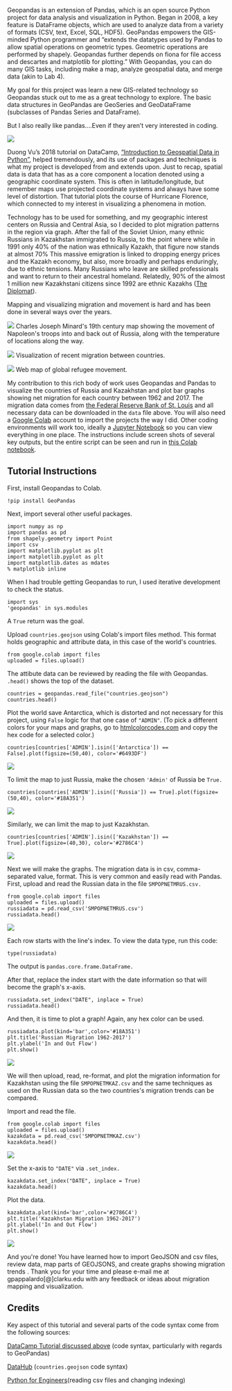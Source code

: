 Geopandas is an extension of Pandas, which is an open source Python project for data analysis and visualization in Python. Began in 2008, a key feature is DataFrame objects, which are used to analyze data from a variety of formats (CSV, text, Excel, SQL, HDF5). GeoPandas empowers the GIS-minded Python programmer and “extends the datatypes used by Pandas to allow spatial operations on geometric types. Geometric operations are performed by shapely. Geopandas further depends on fiona for file access and descartes and matplotlib for plotting.” With Geopandas, you can do many GIS tasks, including make a map, analyze geospatial data, and merge data (akin to Lab 4).

My goal for this project was learn a new GIS-related technology so Geopandas stuck out to me as a great technology to explore. The basic data structures in GeoPandas are GeoSeries and GeoDataFrame (subclasses of Pandas Series and DataFrame).

But I also really like pandas….Even if they aren’t very interested in coding.

![](images/geopslide2.jpg)

Duong Vu’s 2018 tutorial on DataCamp, [“Introduction to Geospatial Data in Python”](https://www.datacamp.com/community/tutorials/geospatial-data-python), helped tremendously, and its use of packages and techniques is what my project is developed from and extends upon.
Just to recap, spatial data is data that has as a core component a location denoted using a geographic coordinate system. This is often in latitude/longitude, but remember maps use projected coordinate systems and always have some level of distortion. That tutorial plots the course of Hurricane Florence, which connected to my interest in visualizing a phenomena in motion. 

Technology has to be used for something, and my geographic interest centers on Russia and Central Asia, so I decided to plot migration patterns in the region via graph. After the fall of the Soviet Union, many ethnic Russians in Kazakhstan immigrated to Russia, to the point where while in 1991 only 40% of the nation was ethnically Kazakh, that figure now stands at almost 70% This massive emigration is linked to dropping energy prices and the Kazakh economy, but also, more broadly and perhaps enduringly, due to ethnic tensions. Many Russians who leave are skilled professionals and want to return to their ancestral homeland. Relatedly, 90% of the almost 1 million new Kazakhstani citizens since 1992 are ethnic Kazakhs ([The Diplomat](https://thediplomat.com/2016/02/why-are-russians-leaving-kazakhstan/)).

Mapping and visualizing migration and movement is hard and has been done in several ways over the years.

![](napoleanmap.jpg)
Charles Joseph Minard's 19th century map showing the movement of Napoleon's troops into and back out of Russia, along with the temperature of locations along the way.

![](peoplemovin.jpg)
Visualization of recent migration between countries.

![](refugeeproject.jpg)
Web map of global refugee movement.

My contribution to this rich body of work uses Geopandas and Pandas to visualize the countries of Russia and Kazakhstan and plot bar graphs showing net migration for each country between 1962 and 2017. The migration data comes from [the Federal Reserve Bank of St. Louis](https://fred.stlouisfed.org/tags/series?t=migration) and all necessary data can be downloaded in the `data` file above. You will also need a [Google Colab](https://colab.research.google.com) account to import the projects the way I did. Other coding environments will work too, ideally a [Jupyter Notebook](https://jupyter.org) so you can view everything in one place. The instructions include screen shots of several key outputs, but the entire script can be seen and run in [this Colab notebook](https://colab.research.google.com/drive/15FtExkiTSgxkJ-zsCVtVyUXtGfeyz6K3?usp=sharing).

## Tutorial Instructions

First, install Geopandas to Colab.
```
!pip install GeoPandas
```

Next, import several other useful packages.

```
import numpy as np
import pandas as pd
from shapely.geometry import Point
import csv
import matplotlib.pyplot as plt
import matplotlib.pyplot as plt
import matplotlib.dates as mdates
% matplotlib inline
```

When I had trouble getting Geopandas to run, I used iterative development to check the status.

```
import sys
'geopandas' in sys.modules
```

A `True` return was the goal.

Upload `countries.geojson` using Colab's import files method. This format holds geographic and attribute data, in this case of the world's countries.

```
from google.colab import files
uploaded = files.upload()
```

The attibute data can be reviewed by reading the file with Geopandas. `.head()` shows the top of the dataset.

```
countries = geopandas.read_file("countries.geojson")
countries.head()
```

Plot the world save Antarctica, which is distorted and not necessary for this project, using `False` logic for that one case of `"ADMIN"`.
(To pick a different colors for your maps and graphs, go to [htmlcolorcodes.com](htmlcolorcodes.com) and copy the hex code for a selected color.)

```
countries[countries['ADMIN'].isin(['Antarctica']) == False].plot(figsize=(50,40), color='#6493DF')
```
![](images/world.jpg)

To limit the map to just Russia, make the chosen `'Admin'` of Russia be `True.`

```
countries[countries['ADMIN'].isin(['Russia']) == True].plot(figsize=(50,40), color='#18A351')
```

![](images/russia.jpg)

Similarly, we can limit the map to just Kazakhstan.

```
countries[countries['ADMIN'].isin(['Kazakhstan']) == True].plot(figsize=(40,30), color='#2786C4')
```
![](images/kazakhstan.jpg)

Next we will make the graphs. The migration data is in csv, comma-separated value, format. This is very common and easily read with Pandas.
First, upload and read the Russian data in the file `SMPOPNETMRUS.csv.`

```
from google.colab import files
uploaded = files.upload()
russiadata = pd.read_csv('SMPOPNETMRUS.csv')
russiadata.head()

```

![](images/russiacsv.jpg)

Each row starts with the line's index. To view the data type, run this code:

```
type(russiadata)
```

The output is `pandas.core.frame.DataFrame.`


After that, replace the index start with the date information so that will become the graph's x-axis.

```
russiadata.set_index("DATE", inplace = True)
russiadata.head()
```

And then, it is time to plot a graph! Again, any hex color can be used.
 
 ```
russiadata.plot(kind='bar',color='#18A351')
plt.title('Russian Migration 1962-2017')
plt.ylabel('In and Out Flow')
plt.show()
```

![](russiagraphjpg.jpg)

We will then upload, read, re-format, and plot the migration information for Kazakhstan using the file `SMPOPNETMKAZ.csv` and the same techniques as used on the Russian data so the two countries's migration trends can be compared.

Import and read the file.
```
from google.colab import files
uploaded = files.upload()
kazakdata = pd.read_csv('SMPOPNETMKAZ.csv')
kazakdata.head()
```
![](kazakdata.jpg)

Set the x-axis to `"DATE"` via `.set_index.`

```
kazakdata.set_index("DATE", inplace = True) 
kazakdata.head()
```

Plot the data.

```
kazakdata.plot(kind='bar',color='#2786C4')
plt.title('Kazakhstan Migration 1962-2017')
plt.ylabel('In and Out Flow')
plt.show()
```
![](kazakgraph.jpg)

And you're done! You have learned how to import GeoJSON and csv files, review data, map parts of GEOJSONS, and create graphs showing migration trends . Thank you for your time and please e-mail me at gpappalardo[@]clarku.edu with any feedback or ideas about migration mapping and visualization.

## Credits

Key aspect of this tutorial and several parts of the code syntax come from the following sources:

[DataCamp Tutorial discussed above](https://www.datacamp.com/community/tutorials/geospatial-data-python) (code syntax, particularly with regards to GeoPandas)

[DataHub](https://datahub.io/core/geo-countries) (`countries.geojson` code syntax)

[Python for Engineers](https://www.pythonforengineers.com/introduction-to-pandas/)(reading csv files and changing indexing)
